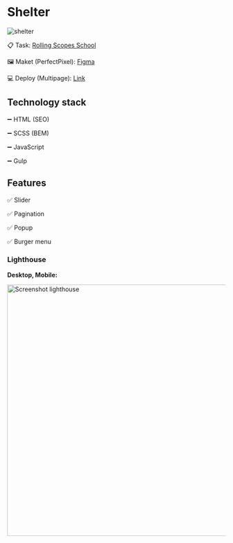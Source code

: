 # **Shelter** 

![shelter](https://github.com/Duxcoder/shelter/assets/68332435/cc7cd5ed-7778-4cbf-8445-00131a5d862a)


📋 Task: [Rolling Scopes School](https://github.com/rolling-scopes-school/tasks/blob/master/tasks/shelter/shelter.md)

🖼 Maket (PerfectPixel): [Figma](https://www.figma.com/file/Yk6EnbY63FyG2PJTFkJDMh/shelter?type=design&node-id=94-43&mode=design)

💻 Deploy (Multipage): [Link](duxcoder.github.io/shelter)



## Technology stack

➖ HTML (SEO)

➖ SCSS (BEM)

➖ JavaScript

➖ Gulp

## Features

✅ Slider

✅ Pagination

✅ Popup

✅ Burger menu

### Lighthouse

**Desktop, Mobile:** 

<img width="580" alt="Screenshot lighthouse" src="https://github.com/Duxcoder/shelter/assets/68332435/bb2ea15c-70f7-4d11-af20-687754af5499">

